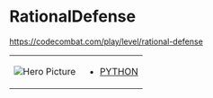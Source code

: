 # RationalDefense 

https://codecombat.com/play/level/rational-defense
<table>
<tr>
<td>

![Hero Picture](hero.png?raw=true "Hero Picture")

</td>
<td>
<ul>
<li>

[PYTHON](RationalDefense.py)

</li>
</td>
</tr>
<table>